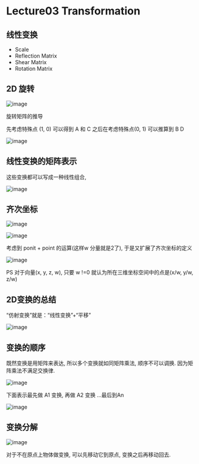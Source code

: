 
# Lecture03 Transformation
## 线性变换
- Scale
- Reflection Matrix
- Shear Matrix
- Rotation Matrix


## 2D 旋转

![image](https://raw.githubusercontent.com/lumixraku/NotesForGraphics/master/images/rotate2.jpg)

旋转矩阵的推导

先考虑特殊点 (1, 0)  可以得到 A 和 C   之后在考虑特殊点(0, 1) 可以推算到 B D

![image](https://raw.githubusercontent.com/lumixraku/NotesForGraphics/master/images/rotate1.jpg)


## 线性变换的矩阵表示

这些变换都可以写成一种线性组合,

![image](https://raw.githubusercontent.com/lumixraku/NotesForGraphics/master/images/transform.jpg)



## 齐次坐标


![image](https://raw.githubusercontent.com/lumixraku/NotesForGraphics/master/images/homo.jpg)

![image](https://raw.githubusercontent.com/lumixraku/NotesForGraphics/master/images/homo1.jpg)

考虑到 ponit + point 的运算(这样w 分量就是2了), 于是又扩展了齐次坐标的定义

![image](https://raw.githubusercontent.com/lumixraku/NotesForGraphics/master/images/homo2.jpg)


PS 对于向量(x, y, z, w), 只要 w !=0 就认为所在三维坐标空间中的点是(x/w, y/w, z/w)

## 2D变换的总结
“仿射变换”就是：“线性变换”+“平移”

![image](https://raw.githubusercontent.com/lumixraku/NotesForGraphics/master/images/transform3.jpg)

## 变换的顺序

既然变换是用矩阵来表达, 所以多个变换就如同矩阵乘法, 顺序不可以调换. 因为矩阵乘法不满足交换律.

![image](https://raw.githubusercontent.com/lumixraku/NotesForGraphics/master/images/transform2.jpg)


下面表示最先做 A1 变换, 再做 A2 变换  ...最后到An

![image](https://raw.githubusercontent.com/lumixraku/NotesForGraphics/master/images/transform4.jpg)

## 变换分解

![image](https://raw.githubusercontent.com/lumixraku/NotesForGraphics/master/images/transform5.jpg)

对于不在原点上物体做变换, 可以先移动它到原点, 变换之后再移动回去.